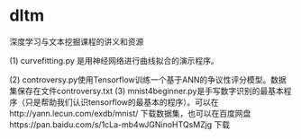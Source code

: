 # dltm
深度学习与文本挖掘课程的讲义和资源

(1) curvefitting.py 是用神经网络进行曲线拟合的演示程序。

(2) controversy.py使用Tensorflow训练一个基于ANN的争议性评分模型。数据集保存在文件controversy.txt
(3) mnist4beginner.py是手写数字识别的最基本程序（只是帮助我们认识tensorflow的最基本的程序）。可以在http://yann.lecun.com/exdb/mnist/ 下载数据集，也可以在百度网盘https://pan.baidu.com/s/1cLa-mb4wJGNinoHTQsMZjg 下载

